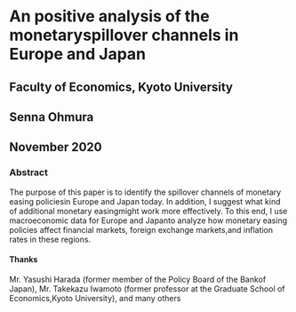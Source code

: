 # An positive analysis of the monetaryspillover channels in Europe and Japan

## Faculty of Economics, Kyoto University

## Senna Ohmura

## November 2020

### Abstract

The purpose of this paper is to identify the spillover channels of monetary easing policiesin Europe and Japan today. In addition, I suggest what kind of additional monetary easingmight work more effectively. To this end, I use macroeconomic data for Europe and Japanto analyze how monetary easing policies affect financial markets, foreign exchange markets,and inflation rates in these regions.

#### Thanks

Mr. Yasushi Harada (former member of the Policy Board of the Bankof Japan),
Mr. Takekazu Iwamoto (former professor at the Graduate School of Economics,Kyoto University),
and many others
